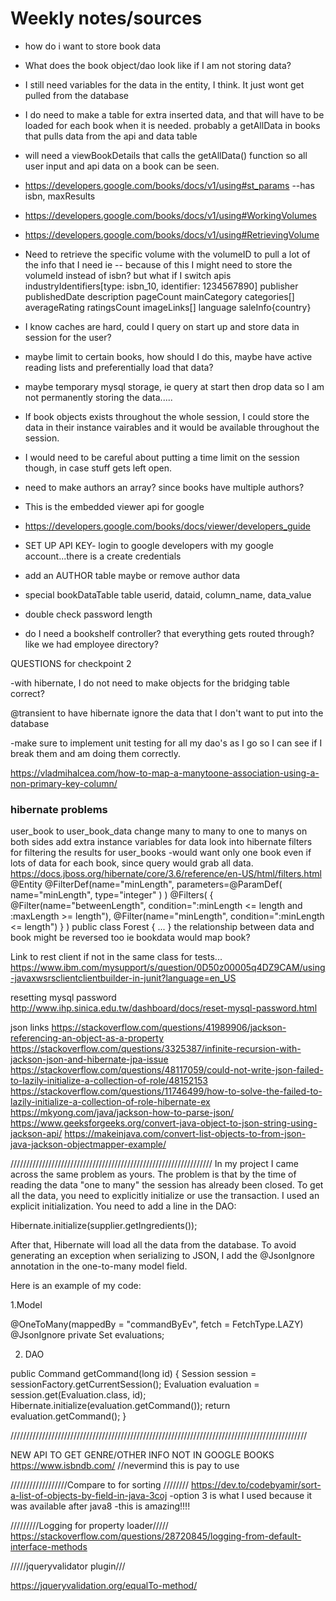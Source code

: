 # Weekly notes/sources

- how do i want to store book data
- What does the book object/dao look like if I am not storing data?
- I still need variables for the data in the entity, I think. It just wont get pulled from the database
- I do need to make a table for extra inserted data, and that will have to be loaded for each book when it is needed. probably a getAllData in books that pulls data from the api and data table
- will need a viewBookDetails that calls the getAllData() function so all user input and api data on a book can be seen. 
- https://developers.google.com/books/docs/v1/using#st_params  --has isbn, maxResults
- https://developers.google.com/books/docs/v1/using#WorkingVolumes
- https://developers.google.com/books/docs/v1/using#RetrievingVolume
- Need to retrieve the specific volume with the volumeID to pull a lot of the info that I need ie
-- because of this I might need to store the volumeId instead of isbn? but what if I switch apis
industryIdentifiers[type: isbn_10, identifier: 1234567890]
publisher
publishedDate
description
pageCount
mainCategory
categories[]
averageRating
ratingsCount
imageLinks[]
language
saleInfo{country}


- I know caches are hard, could I query on start up and store data in session for the user?
- maybe limit to certain books, how should I do this, maybe have active reading lists and preferentially load that data?
- maybe temporary mysql storage, ie query at start then drop data so I am not permanently storing the data.....
- If book objects exists throughout the whole session, I could store the data in their instance vairables and it would be available throughout the session.
- I would need to be careful about putting a time limit on the session though, in case stuff gets left open.
- need to make authors an array? since books have multiple authors? 

- This is the embedded viewer api for google
- https://developers.google.com/books/docs/viewer/developers_guide
- SET UP API KEY- login to google developers with my google account...there is a create credentials

- add an AUTHOR table maybe or remove author data

- special bookDataTable table userid, dataid, column_name, data_value

- double check password length

- do I need a bookshelf controller? that everything gets routed through? like we had employee directory?

QUESTIONS for checkpoint 2

-with hibernate, I do not need to make objects for the bridging table correct?

@transient to have hibernate ignore the data that I don't want to put into the database

-make sure to implement unit testing for all my dao's as I go so I can see if I break them and am doing them correctly.


https://vladmihalcea.com/how-to-map-a-manytoone-association-using-a-non-primary-key-column/


### hibernate problems
user_book to user_book_data
change many to many to one to manys on both sides
add extra instance variables for data
look into hibernate filters for filtering the results for user_books
-would want only one book even if lots of data for each book, since query would grab all data.
https://docs.jboss.org/hibernate/core/3.6/reference/en-US/html/filters.html
@Entity
@FilterDef(name="minLength", parameters=@ParamDef( name="minLength", type="integer" ) )
@Filters( {
    @Filter(name="betweenLength", condition=":minLength <= length and :maxLength >= length"),
    @Filter(name="minLength", condition=":minLength <= length")
} )
public class Forest { ... }
the relationship between data and book might be reversed too ie bookdata would map book?


Link to rest client if not in the same class for tests...
https://www.ibm.com/mysupport/s/question/0D50z00005q4DZ9CAM/using-javaxwsrsclientclientbuilder-in-junit?language=en_US

resetting mysql password
http://www.ihp.sinica.edu.tw/dashboard/docs/reset-mysql-password.html

json links
https://stackoverflow.com/questions/41989906/jackson-referencing-an-object-as-a-property
https://stackoverflow.com/questions/3325387/infinite-recursion-with-jackson-json-and-hibernate-jpa-issue
https://stackoverflow.com/questions/48117059/could-not-write-json-failed-to-lazily-initialize-a-collection-of-role/48152153
https://stackoverflow.com/questions/11746499/how-to-solve-the-failed-to-lazily-initialize-a-collection-of-role-hibernate-ex
https://mkyong.com/java/jackson-how-to-parse-json/
https://www.geeksforgeeks.org/convert-java-object-to-json-string-using-jackson-api/
https://makeinjava.com/convert-list-objects-to-from-json-java-jackson-objectmapper-example/

////////////////////////////////////////////////////////////////
In my project I came across the same problem as yours. The problem is that by the time of reading the data "one to many" the session has already been closed. To get all the data, you need to explicitly initialize or use the transaction. I used an explicit initialization. You need to add a line in the DAO:

Hibernate.initialize(supplier.getIngredients());

After that, Hibernate will load all the data from the database. To avoid generating an exception when serializing to JSON, I add the @JsonIgnore annotation in the one-to-many model field.

Here is an example of my code:

1.Model

@OneToMany(mappedBy = "commandByEv", fetch = FetchType.LAZY)
@JsonIgnore
private Set<Evaluation> evaluations;

2. DAO

public Command getCommand(long id) {
Session session = sessionFactory.getCurrentSession();
Evaluation evaluation = session.get(Evaluation.class, id);
Hibernate.initialize(evaluation.getCommand());
return evaluation.getCommand();
}

//////////////////////////////////////////////////////////////////////////////////////////////

NEW API TO GET GENRE/OTHER INFO NOT IN GOOGLE BOOKS
https://www.isbndb.com/
//nevermind this is pay to use


//////////////////Compare to for sorting ////////
https://dev.to/codebyamir/sort-a-list-of-objects-by-field-in-java-3coj
-option 3 is what I used because it was available after java8
-this is amazing!!!!

/////////Logging for property loader/////
https://stackoverflow.com/questions/28720845/logging-from-default-interface-methods

/////jqueryvalidator plugin///

https://jqueryvalidation.org/equalTo-method/